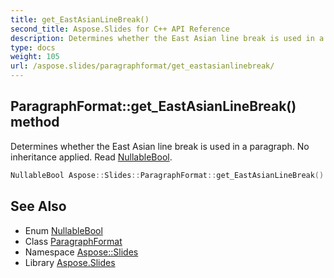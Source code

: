 ```yaml
---
title: get_EastAsianLineBreak()
second_title: Aspose.Slides for C++ API Reference
description: Determines whether the East Asian line break is used in a paragraph. No inheritance applied. Read NullableBool.
type: docs
weight: 105
url: /aspose.slides/paragraphformat/get_eastasianlinebreak/
---
```

## ParagraphFormat::get_EastAsianLineBreak() method


Determines whether the East Asian line break is used in a paragraph. No inheritance applied. Read [NullableBool](../../nullablebool/).

```cpp
NullableBool Aspose::Slides::ParagraphFormat::get_EastAsianLineBreak() override
```

## See Also

* Enum [NullableBool](../../nullablebool/)
* Class [ParagraphFormat](../)
* Namespace [Aspose::Slides](../../)
* Library [Aspose.Slides](../../../)